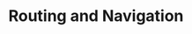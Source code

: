 ---
title: Routing and Navigation
description: Using the Angular Router to navigate between screens
weight: 10
lastmod: 2019-07-13T10:13:30-04:00
draft: false
vimeo: 348515165
emoji: 🗺️
---
